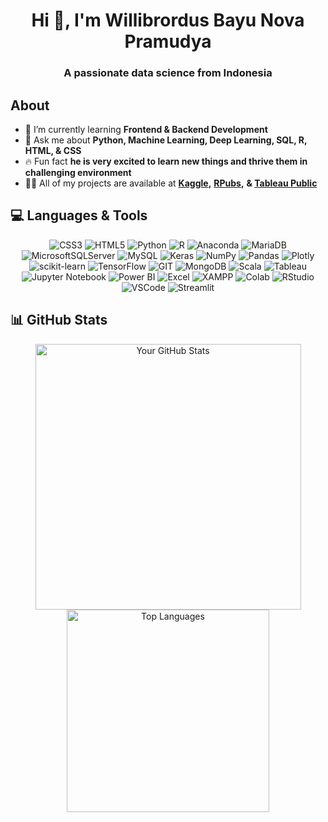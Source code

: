 <h1 align="center">Hi 👋, I'm Willibrordus Bayu Nova Pramudya</h1>
<h3 align="center">A passionate data science from Indonesia</h3>

## About

- 🌱 I’m currently learning **Frontend & Backend Development**
- 💬 Ask me about **Python, Machine Learning, Deep Learning, SQL, R, HTML, & CSS**
- 🔥 Fun fact **he is very excited to learn new things and thrive them in challenging environment**
- 👨‍💻 All of my projects are available at **[Kaggle](https://www.kaggle.com/bayunova),** **[RPubs](https://rpubs.com/willibrordus_bayu),** **& [Tableau Public](https://public.tableau.com/app/profile/willibrordus.bayu)**
   
## 💻 Languages & Tools
<div align="center">
   
   ![CSS3](https://img.shields.io/badge/css3-%231572B6.svg?style=for-the-badge&logo=css3&logoColor=white) 
   ![HTML5](https://img.shields.io/badge/html5-%23E34F26.svg?style=for-the-badge&logo=html5&logoColor=white) 
   ![Python](https://img.shields.io/badge/python-3670A0?style=for-the-badge&logo=python&logoColor=ffdd54) 
   ![R](https://img.shields.io/badge/r-%23276DC3.svg?style=for-the-badge&logo=r&logoColor=white) 
   ![Anaconda](https://img.shields.io/badge/Anaconda-%2344A833.svg?style=for-the-badge&logo=anaconda&logoColor=white) 
   ![MariaDB](https://img.shields.io/badge/MariaDB-003545?style=for-the-badge&logo=mariadb&logoColor=white) 
   ![MicrosoftSQLServer](https://img.shields.io/badge/Microsoft%20SQL%20Sever-CC2927?style=for-the-badge&logo=microsoft%20sql%20server&logoColor=white) 
   ![MySQL](https://img.shields.io/badge/mysql-%2300f.svg?style=for-the-badge&logo=mysql&logoColor=white) 
   ![Keras](https://img.shields.io/badge/Keras-%23D00000.svg?style=for-the-badge&logo=Keras&logoColor=white) 
   ![NumPy](https://img.shields.io/badge/numpy-%23013243.svg?style=for-the-badge&logo=numpy&logoColor=white) 
   ![Pandas](https://img.shields.io/badge/pandas-%23150458.svg?style=for-the-badge&logo=pandas&logoColor=white) 
   ![Plotly](https://img.shields.io/badge/Plotly-%233F4F75.svg?style=for-the-badge&logo=plotly&logoColor=white) 
   ![scikit-learn](https://img.shields.io/badge/scikit--learn-%23F7931E.svg?style=for-the-badge&logo=scikit-learn&logoColor=white) 
   ![TensorFlow](https://img.shields.io/badge/TensorFlow-%23FF6F00.svg?style=for-the-badge&logo=TensorFlow&logoColor=white) 
   ![GIT](https://img.shields.io/badge/Git-fc6d26?style=for-the-badge&logo=git&logoColor=white) 
   ![MongoDB](https://img.shields.io/badge/MongoDB-%234ea94b.svg?style=for-the-badge&logo=mongodb&logoColor=white) 
   ![Scala](https://img.shields.io/badge/scala-%23DC322F.svg?style=for-the-badge&logo=scala&logoColor=white)
   ![Tableau](https://img.shields.io/badge/Tableau-E97627?style=for-the-badge&logo=Tableau&logoColor=white)
   ![Jupyter Notebook](https://img.shields.io/badge/Jupyter-F37626.svg?&style=for-the-badge&logo=Jupyter&logoColor=white)
   ![Power BI](https://img.shields.io/badge/PowerBI-F2C811?style=for-the-badge&logo=Power%20BI&logoColor=white)
   ![Excel](https://img.shields.io/badge/Microsoft_Excel-217346?style=for-the-badge&logo=microsoft-excel&logoColor=white)
   ![XAMPP](https://img.shields.io/badge/Xampp-F37623?style=for-the-badge&logo=xampp&logoColor=white)
   ![Colab](https://img.shields.io/badge/Colab-F9AB00?style=for-the-badge&logo=googlecolab&color=525252)
   ![RStudio](https://img.shields.io/badge/RStudio-75AADB?style=for-the-badge&logo=RStudio&logoColor=white)
   ![VSCode](https://img.shields.io/badge/VSCode-0078D4?style=for-the-badge&logo=visual%20studio%20code&logoColor=white)
   ![Streamlit](https://img.shields.io/badge/Streamlit-FF4B4B?style=for-the-badge&logo=Streamlit&logoColor=white)
</div>

## 📊 GitHub Stats
<div align="center">
  <a href="https://github.com/bayunova28">
    <img width="425" src="https://github-readme-stats.vercel.app/api?username=bayunova28&show_icons=true&theme=dracula" alt="Your GitHub Stats">
    <img width="324" src="https://github-readme-stats.vercel.app/api/top-langs/?username=bayunova28&layout=compact&theme=dracula" alt="Top Languages">
  </a>
</div>
